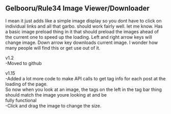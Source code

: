 ## Gelbooru/Rule34 Image Viewer/Downloader

I mean it just adds like a simple image display so you dont have to click on individual links and all that garbo.
should work fairly well. let me know. 
Has a basic image preload thing in it that should preload the images ahead of the current one to speed up the loading.
Left and right arrow keys will change image. Down arrow key downloads current image.
I wonder how many people will find this or get use out of it.

v1.2  
-Moved to github

v1.15  
-Added a lot more code to make API calls to get tag info for each post at the loading of the page.  
  So now when you look at an image, the tags on the left in the tag bar thing should match the image youre looking at and be    
  fully functional    
-Click and drag the image to change the size.